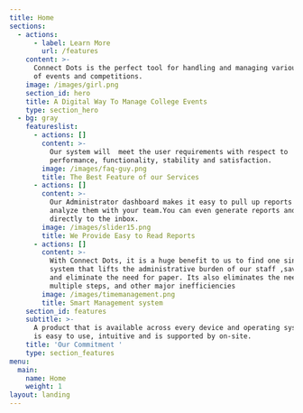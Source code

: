 ```yaml
---
title: Home
sections:
  - actions:
      - label: Learn More
        url: /features
    content: >-
      Connect Dots is the perfect tool for handling and managing various types
      of events and competitions.
    image: /images/girl.png
    section_id: hero
    title: A Digital Way To Manage College Events
    type: section_hero
  - bg: gray
    featureslist:
      - actions: []
        content: >-
          Our system will  meet the user requirements with respect to
          performance, functionality, stability and satisfaction.
        image: /images/faq-guy.png
        title: The Best Feature of our Services
      - actions: []
        content: >-
          Our Administrator dashboard makes it easy to pull up reports and
          analyze them with your team.You can even generate reports and receipts
          directly to the inbox.
        image: /images/slider15.png
        title: We Provide Easy to Read Reports
      - actions: []
        content: >-
          With Connect Dots, it is a huge benefit to us to find one single
          system that lifts the administrative burden of our staff ,saves time
          and eliminate the need for paper. Its also eliminates the need for
          multiple steps, and other major inefficiencies
        image: /images/timemanagement.png
        title: Smart Management system
    section_id: features
    subtitle: >-
      A product that is available across every device and operating system that
      is easy to use, intuitive and is supported by on-site.
    title: 'Our Commitment '
    type: section_features
menu:
  main:
    name: Home
    weight: 1
layout: landing
---
```


